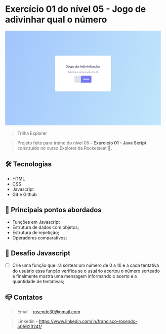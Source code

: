 # Exercício 01 do nível 05 - Jogo de adivinhar qual o número

![preview](.github/preview.png)

> Trilha Explorer 

> Projeto feito para treino do nível 05 - <b>Exercicio 01 - Java Script</b> construído no curso Explorer da Rocketseat :rocket:. 

## :hammer_and_wrench: Tecnologias

- HTML
- CSS
- Javascript
- Git e Github

## :nut_and_bolt: Principais pontos abordados

- Funções em Javascript
- Estrutura de dados com objetos;
- Estrutura de repetição;
- Operadores comparativos;

## :dart:  Desafio Javascript

- [ ]  Crie uma função que irá sortear um número de 0 a 10 e a cada tentativa do usuário essa função verifica se o usuário acertou o número sorteado e finalmente mostra uma mensagem informando o acerto e a quantidade de tentativas;

## :mailbox_closed: Contatos

> Email - rosendc30@gmail.com

> Linkedin - https://www.linkedin.com/in/francisco-rosendo-a05623241/
